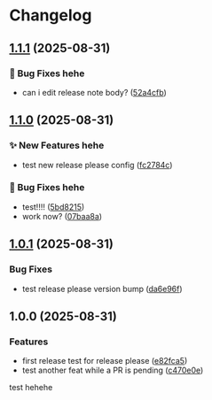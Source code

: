 # Changelog

## [1.1.1](https://github.com/PTPhongKMF/test-repo/compare/test-repo-v1.1.0...test-repo-v1.1.1) (2025-08-31)


### 🐛 Bug Fixes hehe

* can i edit release note body? ([52a4cfb](https://github.com/PTPhongKMF/test-repo/commit/52a4cfb4adcf0666b8812173b554b5f00a0922e2))

## [1.1.0](https://github.com/PTPhongKMF/test-repo/compare/test-repo-v1.0.1...test-repo-v1.1.0) (2025-08-31)


### ✨ New Features hehe

* test new release please config ([fc2784c](https://github.com/PTPhongKMF/test-repo/commit/fc2784c2edd8505693fe4540adcd2da019d50ad4))


### 🐛 Bug Fixes hehe

* test!!!! ([5bd8215](https://github.com/PTPhongKMF/test-repo/commit/5bd8215a1309196e0ea3afbc2aea374a606fb1b4))
* work now? ([07baa8a](https://github.com/PTPhongKMF/test-repo/commit/07baa8a35bbe34750b9437e8a123bacd9845802e))

## [1.0.1](https://github.com/PTPhongKMF/test-repo/compare/test-repo-v1.0.0...test-repo-v1.0.1) (2025-08-31)


### Bug Fixes

* test release please version bump ([da6e96f](https://github.com/PTPhongKMF/test-repo/commit/da6e96f5cd933a3de0485f2b3294895b092b7f9d))

## 1.0.0 (2025-08-31)


### Features

* first release test for release please ([e82fca5](https://github.com/PTPhongKMF/test-repo/commit/e82fca5b21d50d448520edac3c2b265e566b137c))
* test another feat while a PR is pending ([c470e0e](https://github.com/PTPhongKMF/test-repo/commit/c470e0e220bc50bdc4da65565864d9071747e853))

test hehehe
